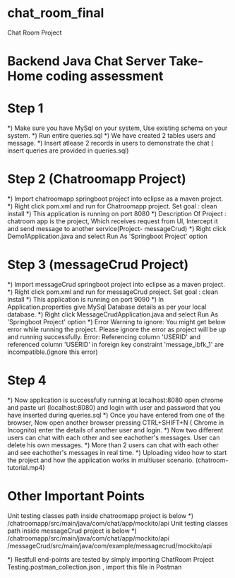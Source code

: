 # chat_room_final
Chat Room Project 
# Backend Java Chat Server Take-Home coding assessment
# Step 1
*) Make sure you have MySql on your system, Use existing schema on your system.
*) Run entire queries.sql
*) We have created 2 tables users and message. 
*) Insert atlease 2 records in users to demonstrate the chat ( insert queries are provided in queries.sql)
# Step 2 (Chatroomapp Project)
*) Import chatroomapp springboot project into eclipse as a maven project.
*) Right click pom.xml and run for Chatroomapp project. Set goal : clean install
*) This application is running on port 8080 
*) Description Of Project : chatroom app is the project, Which receives request from UI, Intercept it and send message to another service(Project- messageCrud)
*) Right click Demo1Application.java and select Run As 'Springboot Project' option 
# Step 3 (messageCrud Project)
*) Import messageCrud springboot project into eclipse as a maven project.
*) Right click pom.xml and run for messageCrud project. Set goal : clean install
*) This application is running on port 9090 
*) In Application.properties give MySql Database details as per your local database.
*) Right click MessageCrudApplication.java and select Run As 'Springboot Project' option 
*) Error Warning to ignore: You might get below error while running the project. Please ignore the error as project will be up and running successfully.
   Error: Referencing column 'USERID' and referenced column 'USERID' in foreign key constraint 'message_ibfk_1' are incompatible.(ignore this error)

# Step 4
*) Now application is successfully running at localhost:8080 open chrome and paste url (localhost:8080) and login with user and password that you have inserted during queries.sql
*) Once you have entered from one of the browser, Now open another browser pressing CTRL+SHIFT+N ( Chrome in Incognito) enter the details of another user and login.
*) Now two different users can chat with each other and see eachother's messages. User can delete his own messages.
*) More than 2 users can chat with each other and see eachother's messages in real time.
*) Uploading video how to start the project and how the application works in multiuser scenario. (chatroom-tutorial.mp4)


# Other Important Points 
Unit testing classes path inside chatroomapp project is below
*) /chatroomapp/src/main/java/com/chat/app/mockito/api
Unit testing classes path inside messageCrud project is below
*) /chatroomapp/src/main/java/com/chat/app/mockito/api
/messageCrud/src/main/java/com/example/messagecrud/mockito/api

*) Restfull end-points are tested by simply importing ChatRoom Project Testing.postman_collection.json , import this file in Postman 
